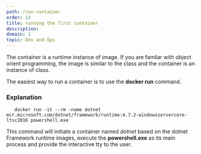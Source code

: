 ```yaml
---
path: /run-container
order: 13
title: running the first container
description: 
domain: 1
topic: Dev and Ops
---
```


The container is a runtime instance of image. If you are familar with object orient programming, the image is similar to the class and the container is an instance of class.

The easiest way to run a container is to use the **docker run** command.

### Explanation


```
   docker run -it --rm -name dotnet mcr.microsoft.com/dotnet/framework/runtime:4.7.2-windowsservercore-ltsc2016 powershell.exe
```

This command will initiate a container named *dotnet* based on the dotnet Framework runtime images, execute the **powershell.exe** as its main process and provide the interactive tty to the user.


<!--end-->